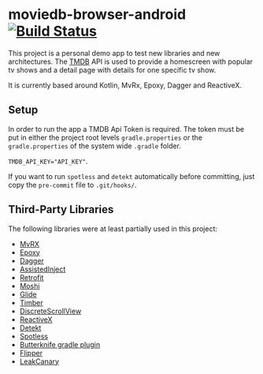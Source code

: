 # moviedb-browser-android [![Build Status](https://travis-ci.com/pwillmann/moviedb-browser-android.svg?branch=master)](https://travis-ci.com/pwillmann/moviedb-browser-android)

This project is a personal demo app to test new libraries and new architectures. The [TMDB](https://www.themoviedb.org/) API is used to provide a homescreen with popular tv shows and a detail page with details for one specific tv show.

It is currently based around Kotlin, MvRx, Epoxy, Dagger and ReactiveX. 

## Setup

In order to run the app a TMDB Api Token is required. 
The token must be put in either the project root levels `gradle.properties` or the `gradle.properties`
of the system wide `.gradle` folder.

`TMDB_API_KEY="API_KEY"`.

If you want to run `spotless` and `detekt` automatically before committing, just copy the `pre-commit` file to
`.git/hooks/`.

## Third-Party Libraries

The following libraries were at least partially used in this project:
* [MvRX](https://github.com/airbnb/MvRx)
* [Epoxy](https://github.com/airbnb/epoxy)
* [Dagger](https://github.com/google/dagger)
* [AssistedInject](https://github.com/square/AssistedInject)
* [Retrofit](https://github.com/square/retrofit)
* [Moshi](https://github.com/square/moshi)
* [Glide](https://github.com/bumptech/glide)
* [Timber](https://github.com/JakeWharton/timber)
* [DiscreteScrollView](https://github.com/yarolegovich/DiscreteScrollView)
* [ReactiveX](https://github.com/ReactiveX/RxJava)
* [Detekt](https://github.com/arturbosch/detekt)
* [Spotless](https://github.com/diffplug/spotless/tree/master/plugin-gradle)
* [Butterknife gradle plugin](https://github.com/JakeWharton/butterknife)
* [Flipper](https://github.com/facebook/flipper)
* [LeakCanary](https://github.com/square/leakcanary)

